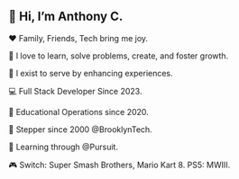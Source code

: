 ## 👋 Hi, I’m Anthony C.

❤️ Family, Friends, Tech bring me joy.

💞️ I love to learn, solve problems, create, and foster growth.

🥇 I exist to serve by enhancing experiences.

💻 Full Stack Developer Since 2023.

🏫 Educational Operations since 2020.

🕺 Stepper since 2000 @BrooklynTech.

🌱 Learning through @Pursuit.

🎮 Switch: Super Smash Brothers, Mario Kart 8. PS5: MWIII.

<!---
AntCannon/AntCannon is a ✨ special ✨ repository because its `README.md` (this file) appears on your GitHub profile.
You can click the Preview link to take a look at your changes.
--->

